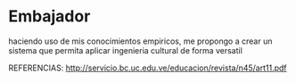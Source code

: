 # Embajador
haciendo uso de mis conocimientos empiricos, me propongo a crear un sistema que permita aplicar ingenieria cultural de forma versatil

REFERENCIAS:
  http://servicio.bc.uc.edu.ve/educacion/revista/n45/art11.pdf
